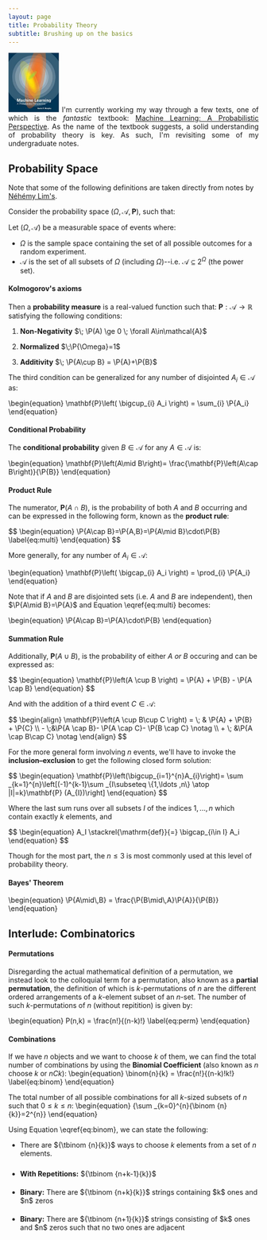 ```yaml
---
layout: page
title: Probability Theory
subtitle: Brushing up on the basics
---
```


<!-- Check head.html for MathJax stuff -->
$\newcommand{\P}[1]{\mathbf{P}\left(#1\,\right)}$
<!-- $\newcommand{\bayes}[2]{\mathbf{P}\left( #1 \mid #2 \,\right)}$ -->


<div class="clearfix myquote" style="text-align:justify">
<img class="rightimg" src="/img/posts/prob_book_2.jpg" style="    max-height: 120px; width: auto">
I'm currently working my way through a few texts, one of which is the <i>fantastic</i> textbook:
<a href="https://www.amazon.com/Machine-Learning-Probabilistic-Perspective-Computation/dp/0262018020">Machine Learning: A Probabilistic Perspective</a>.  As the name of the textbook suggests, a solid understanding of probability theory is key.  As such, I'm revisiting some of my undergraduate notes.
</div>



## Probability Space
Note that some of the following definitions are taken directly from notes by <a href="https://www.stat.washington.edu/~nehemyl/">Néhémy Lim's</a>.

Consider the probability space $\left(\Omega, \mathcal{A}, \mathbf{P} \right)$, such that:

Let $\left(\Omega, \mathcal{A} \right)$ be a measurable space of events where:

* $\Omega$ is the sample space containing the set of all possible outcomes for a random experiment.
* $\mathcal{A}$ is the set of all subsets of $\Omega$ (including $\Omega$)--i.e. $\mathcal{A}\subseteq 2^{\Omega}$ (the power set).
<!-- **  $\mathcal{A}$ is given by $2^{\lvert\Omega\rvert}$ -->

#### Kolmogorov's axioms
Then a **probability measure** is a real-valued function such that: $\mathbf{P}:\mathcal{A}\to \mathbb{R}$ satisfying the following conditions:

1) **Non-Negativity** $\; \P(A) \ge 0 \; \forall A\in\mathcal{A}$

2) **Normalized** $\;\P{\Omega}=1$

3) **Additivity** $\; \P{A\cup B} = \P{A}+\P{B}$


The third condition can be generalized for any number of disjointed $A_i\in\mathcal{A}$ as:

\begin{equation}
\mathbf{P}\left( \bigcup_{i} A_i \right) = \sum_{i} \P{A_i}
\end{equation}




#### Conditional Probability
The **conditional probability** given $B\in\mathcal{A}$ for any $A\in\mathcal{A}$ is:

\begin{equation}
\mathbf{P}\left(A\mid B\right)=
\frac{\mathbf{P}\left(A\cap B\right)}{\P{B}}
\end{equation}


#### Product Rule
The numerator, $\mathbf{P}\left(A\cap B\right)$, is the probability of both $A$ and $B$ occurring and can be expressed in the following form, known as the **product rule**:

<div class="outputTexSize">
$$
\begin{equation}
\P{A\cap B}=\P{A,B}=\P{A\mid B}\cdot\P{B}
\label{eq:multi}
\end{equation}
$$
</div>


More generally, for any number of $A_i \in \mathcal{A}$:

\begin{equation}
\mathbf{P}\left( \bigcap_{i} A_i \right) = \prod_{i} \P{A_i}
\end{equation}

Note that if $A$ and $B$ are disjointed sets (i.e. $A$ and $B$ are independent), then $\P{A\mid B}=\P{A}$ and Equation \eqref{eq:multi} becomes:

\begin{equation}
\P{A\cap B}=\P{A}\cdot\P{B}
\end{equation}


#### Summation Rule
Additionally, $\mathbf{P}\left(A\cup B\right)$, is the probability of either $A$ *or* $B$ occuring and can be expressed as:

<div class="outputTexSize">
$$
\begin{equation}
\mathbf{P}\left(A \cup B \right) =
\P{A} + \P{B} - \P{A \cap B}
\end{equation}
$$
</div>

And with the addition of a third event $C\in\mathcal{A}$:

<div class="outputTexSize">
$$
\begin{align}
\mathbf{P}\left(A \cup B\cup C \right) =
\; & \P{A} + \P{B} + \P{C}  \\
- \;&\P{A \cap B}- \P{A \cap C}- \P{B \cap C} \notag \\
+ \; &\P{A \cap B\cap C} \notag
\end{align}
$$
</div>

For the more general form involving $n$ events, we'll have to invoke the **inclusion–exclusion** to get the following closed form solution:

<div class="outputTexSize">
$$
\begin{equation}
\mathbf{P}\left(\bigcup_{i=1}^{n}A_{i}\right)=
\sum _{k=1}^{n}\left[(-1)^{k-1}\sum _{I\subseteq \{1,\ldots ,n\} \atop |I|=k}\mathbf{P} (A_{I})\right]
\end{equation}
$$
</div>


Where the last sum runs over all subsets $I$ of the indices $1, ..., n$ which contain exactly $k$ elements, and

<div class="outputTexSize">
$$
\begin{equation}
A_I \stackrel{\mathrm{def}}{=} \bigcap_{i\in I} A_i
\end{equation}
$$
</div>

Though for the most part, the $n\le3$ is most commonly used at this level of probability theory.



#### Bayes' Theorem

<div class="outputTexSize">
\begin{equation}
\P{A\mid\,B} = \frac{\P{B\mid\,A}\P{A}}{\P{B}}
\end{equation}
</div>


## Interlude: Combinatorics

#### Permutations
Disregarding the actual mathematical definition of a permutation, we instead look to the colloquial term for a permutation, also known as a **partial permutation**, the definition of which is $k$-permutations of $n$ are the different ordered arrangements of a $k$-element subset of an $n$-set.  The number of such $k$-permutations of $n$ (without repitition) is given by:

\begin{equation}
P(n,k) = \frac{n!}{(n-k)!}
\label{eq:perm}
\end{equation}


#### Combinations
If we have $n$ objects and we want to choose $k$ of them, we can find the total number of combinations by using the **Binomial Coefficient** (also known as $n$ choose $k$ or $nCk$):
\begin{equation}
\binom{n}{k} = \frac{n!}{(n-k)!k!}
\label{eq:binom}
\end{equation}

The total number of all possible combinations for all $k$-sized subsets of $n$ such that $0\le k \le n$:
\begin{equation}
{\sum _{k=0}^{n}{\binom {n}{k}}=2^{n}}
\end{equation}


Using Equation \eqref{eq:binom}, we can state the following:
* There are ${\tbinom {n}{k}}$ ways to choose $k$ elements from a set of $n$ elements.

<ul>
<!-- <pre> -->
    <li style="padding: 10px 0px;"><b>With Repetitions:</b> ${\tbinom {n+k-1}{k}}$</li>
    <li style="padding: 10px 0px;"><b>Binary:</b> There are ${\tbinom {n+k}{k}}$ strings containing $k$ ones and $n$ zeros</li>
    <li style="padding: 10px 0px;"><b>Binary:</b> There are ${\tbinom {n+1}{k}}$ strings consisting of $k$ ones and $n$ zeros such that no two ones are adjacent</li>
<!-- </pre> -->
</ul>
